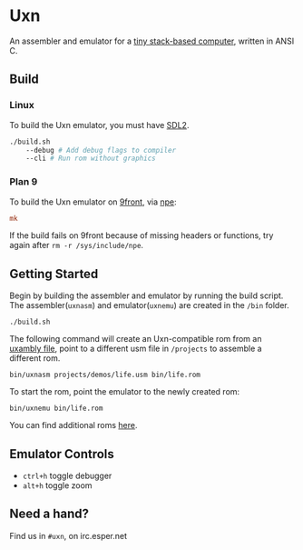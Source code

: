 # Uxn

An assembler and emulator for a [tiny stack-based computer](https://wiki.xxiivv.com/site/uxn.html), written in ANSI C. 

## Build

### Linux 

To build the Uxn emulator, you must have [SDL2](https://wiki.libsdl.org/).

```sh
./build.sh 
	--debug # Add debug flags to compiler
	--cli # Run rom without graphics
```

### Plan 9 

To build the Uxn emulator on [9front](http://9front.org/), via [npe](https://git.sr.ht/~ft/npe):

```rc
mk
```

If the build fails on 9front because of missing headers or functions,
try again after `rm -r /sys/include/npe`.

## Getting Started

Begin by building the assembler and emulator by running the build script. The assembler(`uxnasm`) and emulator(`uxnemu`) are created in the `/bin` folder.

```
./build.sh
```

The following command will create an Uxn-compatible rom from an [uxambly file](https://wiki.xxiivv.com/site/uxambly.html), point to a different usm file in `/projects` to assemble a different rom. 

```
bin/uxnasm projects/demos/life.usm bin/life.rom
```

To start the rom, point the emulator to the newly created rom:

```
bin/uxnemu bin/life.rom
```

You can find additional roms [here](https://sr.ht/~rabbits/uxn/sources).

## Emulator Controls

- `ctrl+h` toggle debugger
- `alt+h` toggle zoom

## Need a hand?

Find us in `#uxn`, on irc.esper.net
